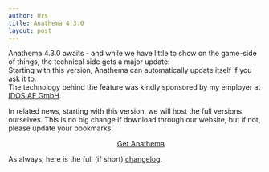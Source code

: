 ```yaml
---
author: Urs
title: Anathema 4.3.0
layout: post
---
```


Anathema 4.3.0 awaits - and while we have little to show on the game-side of things, the technical side gets a major update:  
Starting with this version, Anathema can automatically update itself if you ask it to.  
The technology behind the feature was kindly sponsored by my employer at [IDOS AE GmbH](http://www.idos.de).  

In related news, starting with this version, we will host the full versions ourselves. This is no big change if download through our website,
but if not, please update your bookmarks.

<ul><center>
	<a class="linkToLatestVersion" href="http://anathema.butatopanto.de:8081/full/">
		<span>Get Anathema</span>
		<span class="latestVersion"> </span>
	</a>
	</center></ul>

As always, here is the full (if short) [changelog](https://github.com/anathema/anathema/blob/v4.3.0/Development_Documentation/Distribution/English/versions.md).
